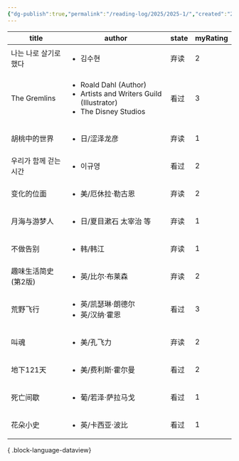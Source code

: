 ```yaml
---
{"dg-publish":true,"permalink":"/reading-log/2025/2025-1/","created":"2025-06-07T14:19:36.605+08:00"}
---
```


| title        | author                                                                                                           | state | myRating |
| ------------ | ---------------------------------------------------------------------------------------------------------------- | ----- | -------- |
| 나는 나로 살기로했다  | <ul><li>김수현</li></ul>                                                                                            | 弃读    | 2        |
| The Gremlins | <ul><li>Roald Dahl (Author)</li><li>Artists and Writers Guild (Illustrator)</li><li>The Disney Studios</li></ul> | 看过    | 3        |
| 胡桃中的世界       | <ul><li>日/涩泽龙彦</li></ul>                                                                                         | 弃读    | 1        |
| 우리가 함께 걷는 시간 | <ul><li>이규영</li></ul>                                                                                            | 看过    | 2        |
| 变化的位面        | <ul><li>美/厄休拉·勒古恩</li></ul>                                                                                      | 弃读    | 2        |
| 月海与游梦人       | <ul><li>日/夏目漱石 太宰治 等</li></ul>                                                                                   | 弃读    | 1        |
| 不做告别         | <ul><li>韩/韩江</li></ul>                                                                                           | 弃读    | 1        |
| 趣味生活简史(第2版)  | <ul><li>英/比尔·布莱森</li></ul>                                                                                       | 弃读    | 2        |
| 荒野飞行         | <ul><li>英/凯瑟琳·朗德尔</li><li>英/汉纳·霍恩</li></ul>                                                                      | 看过    | 3        |
| 叫魂           | <ul><li>美/孔飞力</li></ul>                                                                                          | 弃读    | 2        |
| 地下121天       | <ul><li>美/费利斯·霍尔曼</li></ul>                                                                                      | 看过    | 2        |
| 死亡间歇         | <ul><li>葡/若泽·萨拉马戈</li></ul>                                                                                      | 看过    | 1        |
| 花朵小史         | <ul><li>英/卡西亚·波比</li></ul>                                                                                       | 看过    | 1        |

{ .block-language-dataview}